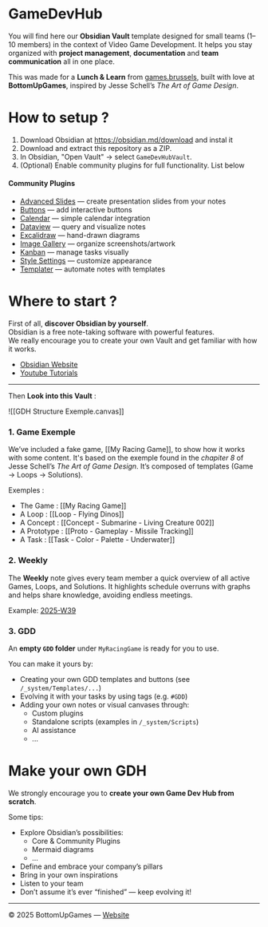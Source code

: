 # GameDevHub

You will find here our **Obsidian Vault** template designed for small teams (1–10 members)  in the context of Video Game Development. It helps you stay organized with **project management**, **documentation** and **team communication** all in one place. 

This was made for a **Lunch & Learn** from [games.brussels](https://games.brussels/), built with love at **BottomUpGames**, inspired by Jesse Schell’s _The Art of Game Design_.

# How to setup ?

1. Download Obsidian at https://obsidian.md/download and instal it
2. Download and extract this repository as a ZIP.
3. In Obsidian, "Open Vault" → select `GameDevHubVault`.
4. (Optional) Enable community plugins for full functionality. List below

#### Community Plugins
- [Advanced Slides](https://github.com/MSzturc/obsidian-advanced-slides) — create presentation slides from your notes  
- [Buttons](https://github.com/shabegom/buttons) — add interactive buttons  
- [Calendar](https://github.com/liamcain/obsidian-calendar-plugin) — simple calendar integration  
- [Dataview](https://github.com/blacksmithgu/obsidian-dataview) — query and visualize notes  
- [Excalidraw](https://github.com/zsviczian/obsidian-excalidraw-plugin) — hand-drawn diagrams  
- [Image Gallery](https://github.com/lucaorio/obsidian-image-gallery) — organize screenshots/artwork  
- [Kanban](https://github.com/mgmeyers/obsidian-kanban) — manage tasks visually  
- [Style Settings](https://github.com/mgmeyers/obsidian-style-settings) — customize appearance  
- [Templater](https://github.com/SilentVoid13/Templater) — automate notes with templates 


# Where to start ?

First of all, **discover Obsidian by yourself**.  
Obsidian is a free note-taking software with powerful features.  
We really encourage you to create your own Vault and get familiar with how it works.

- [Obsidian Website](https://help.obsidian.md/)
- [Youtube Tutorials](https://youtu.be/OUrOfIqvGS4?si=PHphg4gXKw_BQOXi)

---

Then **Look into this Vault** :

![[GDH Structure Exemple.canvas]]

### 1. Game Exemple
We’ve included a fake game, [[My Racing Game]], to show how it works with some content. It's based on the exemple found in the *chapiter 8* of Jesse Schell’s *The Art of Game Design*.
It’s composed of templates (Game → Loops → Solutions).

Exemples :
- The Game : [[My Racing Game]]
- A Loop : [[Loop - Flying Dinos]]
- A Concept : [[Concept - Submarine - Living Creature 002]]
- A Prototype : [[Proto - Gameplay - Missile Tracking]]
- A Task : [[Task - Color - Palette - Underwater]]

### 2. Weekly
The **Weekly** note gives every team member a quick overview of all active Games, Loops, and Solutions. It highlights schedule overruns with graphs and helps share knowledge, avoiding endless meetings.

Example: [2025-W39](2025-W39.md)

### 3. GDD
An **empty `GDD` folder** under `MyRacingGame` is ready for you to use.

You can make it yours by:
- Creating your own GDD templates and buttons (see `/_system/Templates/...`)  
- Evolving it with your tasks by using tags (e.g. `#GDD`)
- Adding your own notes or visual canvases through:
  - Custom plugins
  - Standalone scripts (examples in `/_system/Scripts`)
  - AI assistance
  - ...

# Make your own GDH

We strongly encourage you to **create your own Game Dev Hub from scratch**.

Some tips:
- Explore Obsidian’s possibilities:
  - Core & Community Plugins
  - Mermaid diagrams
  - …
- Define and embrace your company’s pillars
- Bring in your own inspirations
- Listen to your team
- Don’t assume it’s ever “finished” — keep evolving it!

---
© 2025 BottomUpGames — [Website](https://bottomupgames.com)
